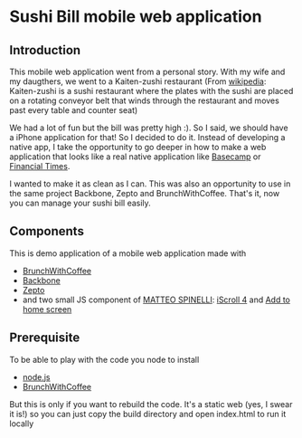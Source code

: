 Sushi Bill mobile web application
=================================

## Introduction

This mobile web application went from a personal story. With my wife and my daugthers, we went to a Kaiten-zushi restaurant (From [wikipedia](http://en.wikipedia.org/wiki/Conveyor_belt_sushi): Kaiten-zushi is a sushi restaurant where the plates with the sushi are placed on a rotating conveyor belt that winds through the restaurant and moves past every table and counter seat)

We had a lot of fun but the bill was pretty high :). So I said, we should have a iPhone application for that! So I decided to do it. Instead of developing a native app, I take the opportunity to go deeper in how to make a web application that looks like a real native application like [Basecamp](http://basecamphq.com/) or [Financial Times](http://apps.ft.com/).

I wanted to make it as clean as I can. This was also an opportunity to use in the same project Backbone, Zepto and BrunchWithCoffee.
That's it, now you can manage your sushi bill easily.

## Components

This is demo application of a mobile web application made with

* [BrunchWithCoffee](http://brunchwithcoffee.com/)
* [Backbone](http://documentcloud.github.com/backbone/)
* [Zepto](http://zeptojs.com/)
* and two small JS component of [MATTEO SPINELLI](http://cubiq.org/): 
  [iScroll 4](http://cubiq.org/iscroll-4) and [Add to home screen](http://cubiq.org/add-to-home-screen)

## Prerequisite

To be able to play with the code you node to install

* [node.js](http://nodejs.org/)
* [BrunchWithCoffee](http://brunchwithcoffee.com/)

But this is only if you want to rebuild the code. It's a static web (yes, I swear it is!) so you can just copy the build directory and open index.html to run it locally
